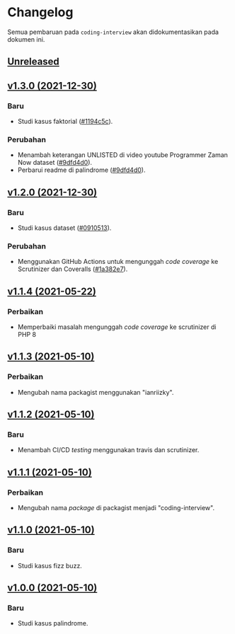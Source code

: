 # Changelog

Semua pembaruan pada `coding-interview` akan didokumentasikan pada dokumen ini.

## [Unreleased](https://github.com/ianriizky/coding-interview/compare/master...develop)

## [v1.3.0 (2021-12-30)](https://github.com/ianriizky/coding-interview/compare/v1.2.0...v1.3.0)

### Baru
- Studi kasus faktorial ([#1194c5c](https://github.com/ianriizky/coding-interview/commit/1194c5c041dd929af02aec2a0bd809229d893bc8)).

### Perubahan
- Menambah keterangan UNLISTED di video youtube Programmer Zaman Now dataset ([#9dfd4d0](https://github.com/ianriizky/coding-interview/commit/9dfd4d03bb7b2f8540ac6931c38877ec8ab79bae)).
- Perbarui readme di palindrome ([#9dfd4d0](https://github.com/ianriizky/coding-interview/commit/9dfd4d03bb7b2f8540ac6931c38877ec8ab79bae)).


## [v1.2.0 (2021-12-30)](https://github.com/ianriizky/coding-interview/compare/v1.1.4...v1.2.0)

### Baru
- Studi kasus dataset ([#0910513](https://github.com/ianriizky/coding-interview/commit/0910513b6806a32331ebe5e15cfe5bf95c90a168)).

### Perubahan
- Menggunakan GitHub Actions untuk mengunggah *code coverage* ke Scrutinizer dan Coveralls ([#1a382e7](https://github.com/ianriizky/coding-interview/commit/1a382e7bbfb4876b0b062afddf097d5421e1acb0)).


## [v1.1.4 (2021-05-22)](https://github.com/ianriizky/coding-interview/compare/v1.1.3...v1.1.4)

### Perbaikan
- Memperbaiki masalah mengunggah *code coverage* ke scrutinizer di PHP 8


## [v1.1.3 (2021-05-10)](https://github.com/ianriizky/coding-interview/compare/v1.1.2...v1.1.3)

### Perbaikan
- Mengubah nama packagist menggunakan "ianriizky".


## [v1.1.2 (2021-05-10)](https://github.com/ianriizky/coding-interview/compare/v1.1.1...v1.1.2)

### Baru
- Menambah CI/CD *testing* menggunakan travis dan scrutinizer.


## [v1.1.1 (2021-05-10)](https://github.com/ianriizky/coding-interview/compare/v1.1.0...v1.1.1)

### Perbaikan
- Mengubah nama *package* di packagist menjadi "coding-interview".


## [v1.1.0 (2021-05-10)](https://github.com/ianriizky/coding-interview/compare/v1.0.0...v1.1.0)

### Baru
- Studi kasus fizz buzz.


## [v1.0.0 (2021-05-10)](https://github.com/ianriizky/coding-interview/releases/tag/v1.0.0)

### Baru
- Studi kasus palindrome.
